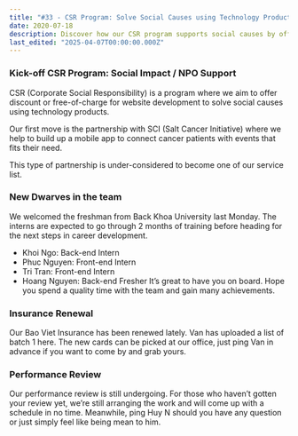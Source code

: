 ```yaml
---
title: "#33 - CSR Program: Solve Social Causes using Technology Products"
date: 2020-07-18
description: Discover how our CSR program supports social causes by offering free website development, including a new app connecting cancer patients with helpful events.
last_edited: "2025-04-07T00:00:00.000Z"
---
```


### Kick-off CSR Program: Social Impact / NPO Support

CSR (Corporate Social Responsibility) is a program where we aim to offer discount or free-of-charge for website development to solve social causes using technology products.

Our first move is the partnership with SCI (Salt Cancer Initiative) where we help to build up a mobile app to connect cancer patients with events that fits their need.

This type of partnership is under-considered to become one of our service list.

### New Dwarves in the team

We welcomed the freshman from Back Khoa University last Monday. The interns are expected to go through 2 months of training before heading for the next steps in career development.

- Khoi Ngo: Back-end Intern
- Phuc Nguyen: Front-end Intern
- Tri Tran: Front-end Intern
- Hoang Nguyen: Back-end Fresher
  It’s great to have you on board. Hope you spend a quality time with the team and gain many achievements.

### Insurance Renewal

Our Bao Viet Insurance has been renewed lately. Van has uploaded a list of batch 1 here. The new cards can be picked at our office, just ping Van in advance if you want to come by and grab yours.

### Performance Review

Our performance review is still undergoing. For those who haven’t gotten your review yet, we’re still arranging the work and will come up with a schedule in no time. Meanwhile, ping Huy N should you have any question or just simply feel like being mean to him.
